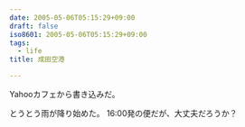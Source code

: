 ```yaml
---
date: 2005-05-06T05:15:29+09:00
draft: false
iso8601: 2005-05-06T05:15:29+09:00
tags:
  - life
title: 成田空港

---
```



Yahooカフェから書き込みだ。

とうとう雨が降り始めた。
16:00発の便だが、大丈夫だろうか？
